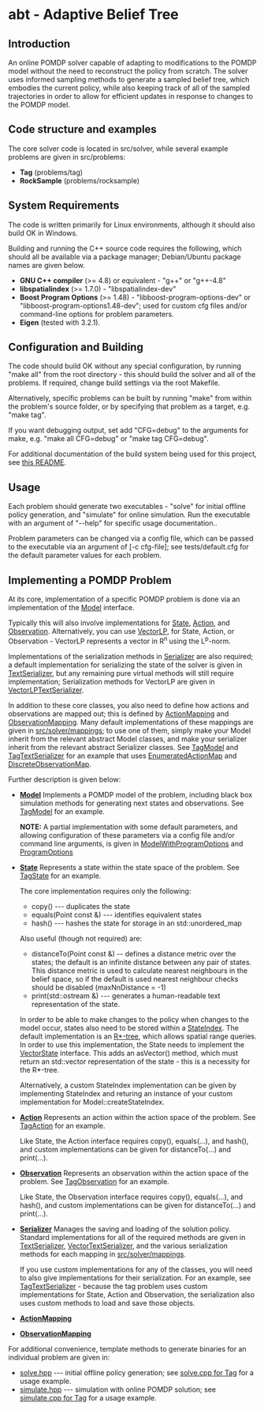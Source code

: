 abt - Adaptive Belief Tree
==========================

Introduction
------------
An online POMDP solver capable of adapting to modifications to the POMDP model
without the need to reconstruct the policy from scratch. The solver uses
informed sampling methods to generate a sampled belief tree, which embodies the
current policy, while also keeping track of all of the sampled trajectories
in order to allow for efficient updates in response to changes to the
POMDP model.

Code structure and examples
---------------------------
The core solver code is located in src/solver, while several example problems
are given in src/problems:
- **Tag** (problems/tag)
- **RockSample** (problems/rocksample)

System Requirements
-------------------
The code is written primarily for Linux environments, although it should also
build OK in Windows.

Building and running the C++ source code requires the following, which should
all be available via a package manager; Debian/Ubuntu package names are given
below.
- **GNU C++ compiler** (>= 4.8) or equivalent - "g++" or "g++-4.8"
- **libspatialindex** (>= 1.7.0) - "libspatialindex-dev"
- **Boost Program Options** (>= 1.48) - "libboost-program-options-dev" or
    "libboost-program-options1.48-dev"; used for custom cfg files and/or
    command-line options for problem parameters.
- **Eigen** (tested with 3.2.1).
 
Configuration and Building
--------------------------
The code should build OK without any special configuration, by running "make all"
from the root directory - this should build the solver and all of the problems.
If required, change build settings via the root Makefile.

Alternatively, specific problems can be built by running "make" from within the
problem's source folder, or by specifying that problem as a target, e.g.
"make tag".

If you want debugging output, set add "CFG=debug" to the arguments for make,
e.g. "make all CFG=debug" or "make tag CFG=debug".

For additional documentation of the build system being used for this project,
see [this README](.make/README.md).

Usage
-----
Each problem should generate two executables - "solve" for initial offline
policy generation, and "simulate" for online simulation. Run the executable
with an argument of "--help" for specific usage documentation..

Problem parameters can be changed via a config file, which can be passed to the
executable via an argument of [-c cfg-file]; see tests/default.cfg for the
default parameter values for each problem.

Implementing a POMDP Problem
-----------------------------
At its core, implementation of a specific POMDP problem is done via an
implementation of the [Model](src/solver/abstract-problem/Model.hpp) interface.

Typically this will also involve implementations for
[State](src/solver/abstract-problem/State.hpp),
[Action](src/solver/abstract-problem/Action.hpp), and
[Observation](src/solver/abstract-problem/Observation.hpp).
Alternatively, you can use [VectorLP](src/solver/abstract-problem/VectorLP.hpp),
for State, Action, or Observation - VectorLP represents a vector in
R<sup>n</sup> using the L<sup>p</sup>-norm.

Implementations of the serialization methods in
[Serializer](src/solver/serialization/Serializer/hpp)
are also required; a default implementation for serializing the state of the
solver is given in
[TextSerializer](src/solver/serialization/TextSerializer/hpp),
but any remaining pure virtual methods will still require implementation;
Serialization methods for VectorLP are given in
[VectorLPTextSerializer](src/solver/serialization/VectorLPTextSerializer.cpp).

In addition to these core classes, you also need to define how actions and
observations are mapped out; this is defined by
[ActionMapping](src/solver/mappings/ActionMapping.hpp) and
[ObservationMapping](src/solver/mappings/ObservationMapping.hpp).
Many default implementations of these mappings are given in
[src/solver/mappings](src/solver/mappings); to use one of them, simply make your
Model inherit from the relevant abstract Model classes, and make your serializer
inherit from the relevant abstract Serializer classes. See
[TagModel](src/problems/tag/TagModel.cpp) and
[TagTextSerializer](src/problems/tag/TagTextSerializer.cpp) for an example that
uses
[EnumeratedActionMap](src/solver/mappings/enumerated_actions.hpp) and
[DiscreteObservationMap](src/solver/mappings/discrete_observations.hpp).

Further description is given below:

- **[Model](src/solver/abstract-problem/Model.hpp)**
    Implements a POMDP model of the problem, including black box simulation
    methods for generating next states and observations. See
    [TagModel](src/problems/tag/TagModel.hpp) for an example.

    **NOTE:**
    A partial implementation with some default parameters, and allowing
    configuration of these parameters via a config file and/or command line
    arguments, is given in
    [ModelWithProgramOptions](src/problems/shared/ModelWithProgramOptions.hpp) and
    [ProgramOptions](src/problems/shared/ProgramOptions.hpp)

- **[State](src/solver/abstract-problem/State.hpp)**
    Represents a state within the state space of the problem.
    See [TagState](src/problems/tag/TagState.cpp) for an example.

    The core implementation requires only the following:
    - copy() --- duplicates the state
    - equals(Point const &) --- identifies equivalent states
    - hash() --- hashes the state for storage in an std::unordered_map

    Also useful (though not required) are:
    - distanceTo(Point const &) -- defines a distance metric over the states;
        the default is an infinite distance between any pair of states.
        This distance metric is used to calculate nearest neighbours in the belief
        space, so if the default is used nearest neighbour checks should be
        disabled (maxNnDistance = -1)
    - print(std::ostream &) --- generates a human-readable text representation
        of the state.

    In order to be able to make changes to the policy when changes to the model
    occur, states also need to be stored within a
    [StateIndex](src/solver/indexing/StateIndex.hpp). The default implementation
    is an [R*-tree](src/solver/indexing/RTree.cpp), which allows spatial range
    queries. In order to use this implementation, the State needs to implement
    the [VectorState](src/solver/abstract-problem/VectorState.hpp) interface.
    This adds an asVector() method, which must return an std::vector<double>
    representation of the state - this is a necessity for the R*-tree.

    Alternatively, a custom StateIndex implementation can be given by
    implementing StateIndex and returing an instance of your custom
    implementation for Model::createStateIndex.

- **[Action](src/solver/abstract-problem/Action.hpp)**
    Represents an action within the action space of the problem.
    See [TagAction](src/problems/tag/TagAction.cpp) for an example.

    Like State, the Action interface requires copy(), equals(...), and hash(),
    and custom implementations can be given for distanceTo(...) and print(...).

- **[Observation](src/solver/abstract-problem/Observation.hpp)**
    Represents an observation within the action space of the problem.
    See [TagObservation](src/problems/tag/TagObservation.cpp) for an example.

    Like State, the Observation interface requires copy(), equals(...),
    and hash(), and custom implementations can be given for
    distanceTo(...) and print(...).

- **[Serializer](src/solver/serialization/Serializer.hpp)**
    Manages the saving and loading of the solution policy.
    Standard implementations for all of the required methods are given in
    [TextSerializer](src/solver/serialization/TextSerializer.cpp),
    [VectorTextSerializer](src/solver/serialization/VectorTextSerializer.cpp),
    and the various serialization methods for each mapping in
    [src/solver/mappings](src/solver/mappings).

    If you use custom implementations for any of the classes, you will need to
    also give implementations for their serialization. For an example, see
    [TagTextSerializer](src/problems/tag/TagTextSerializer.cpp) - because the
    tag problem uses custom implementations for State, Action and Observation,
    the serialization also uses custom methods to load and save those objects.

- **[ActionMapping](src/solver/mappings/ActionMapping.hpp)**

- **[ObservationMapping](src/solver/mappings/ObservationMapping.hpp)**

For additional convenience, template methods to generate binaries for an
individual problem are given in:
- [solve.hpp](src/problems/shared/solve.hpp) --- initial offline policy
    generation; see [solve.cpp for Tag](src/problems/tag/solve.cpp)
    for a usage example.
- [simulate.hpp](src/problems/shared/simulate.hpp) --- simulation with online
    POMDP solution; see [simulate.cpp for Tag](src/problems/tag/simulate.cpp)
    for a usage example.
